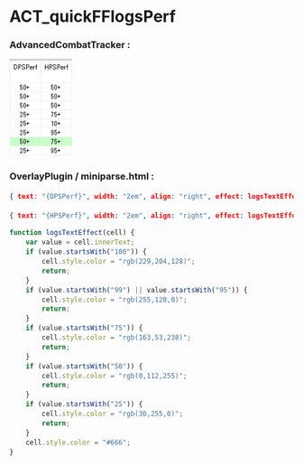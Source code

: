# ACT_quickFFlogsPerf

### AdvancedCombatTracker :

![preview](preview.png)

### OverlayPlugin / miniparse.html :

```json
{ text: "{DPSPerf}", width: "2em", align: "right", effect: logsTextEffect },

{ text: "{HPSPerf}", width: "2em", align: "right", effect: logsTextEffect },
```

```JavaScript
function logsTextEffect(cell) {
    var value = cell.innerText;
    if (value.startsWith("100")) {
        cell.style.color = "rgb(229,204,128)";
        return;
    }
    if (value.startsWith("99") || value.startsWith("95")) {
        cell.style.color = "rgb(255,128,0)";
        return;
    }
    if (value.startsWith("75")) {
        cell.style.color = "rgb(163,53,238)";
        return;
    }
    if (value.startsWith("50")) {
        cell.style.color = "rgb(0,112,255)";
        return;
    }
    if (value.startsWith("25")) {
        cell.style.color = "rgb(30,255,0)";
        return;
    }
    cell.style.color = "#666";
}
```
